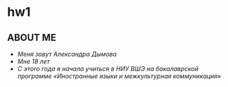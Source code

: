 # hw1
## ABOUT ME
- *Меня зовут Александра Дымова* 
- *Мне 18 лет* 
- *С этого года я начала учиться в НИУ ВШЭ на бакалаврской программе «Иностранные языки и межкультурная коммуникация»* 
 
